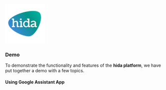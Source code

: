 [![hida](images/hida-128x128.png)](./)

### Demo
To demonstrate the functionality and features of the **hida platform**, we have put together a demo with a few topics.

#### Using Google Assistant App

